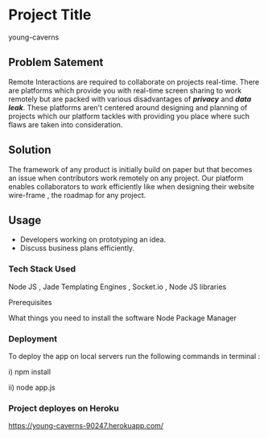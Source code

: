 # Project Title

young-caverns

## Problem Satement
Remote Interactions are required to collaborate on projects real-time. There are platforms which provide you with real-time screen sharing to work remotely but are packed with various disadvantages of ***privacy*** and ***data leak***. These platforms aren't centered around designing and planning of projects which our platform tackles with providing you place where such flaws are taken into consideration.
## Solution
The framework of any product is initially build on paper but that becomes an issue when contributors work remotely on any project. Our platform enables collaborators to work efficiently like when designing their website wire-frame , the roadmap for any project.
## Usage
- Developers working on prototyping an idea.
- Discuss business plans efficiently.

### Tech Stack Used
Node JS , Jade Templating Engines , Socket.io , Node JS libraries


Prerequisites

What things you need to install the software
Node Package Manager 
### Deployment
To deploy the app on local servers run the following commands in terminal :

 i) npm install

ii) node app.js

### Project deployes on Heroku
 https://young-caverns-90247.herokuapp.com/

